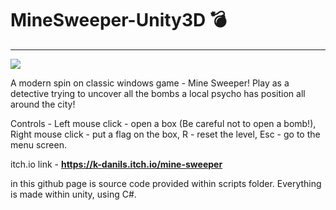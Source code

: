 # MineSweeper-Unity3D 💣

_____________________________

<img src="https://img.itch.zone/aW1hZ2UvMTM5OTk4OS84MTU5MDQ3LmpwZw==/original/GTxDzi.jpg"/>

A modern spin on classic windows game - Mine Sweeper! 
Play as a detective trying to uncover all the bombs a local psycho has position all around the city!

Controls - Left mouse click - open a box (Be careful not to open a bomb!), Right mouse click - put a flag on the box, R - reset the level, Esc - go to the menu screen.

itch.io link - <b>https://k-danils.itch.io/mine-sweeper</b>

in this github page is source code provided within scripts folder. Everything is made within unity, using C#.
